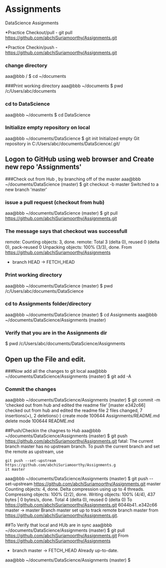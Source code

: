 # Assignments
DataScience Assignments


*Practice Checkout/pull - git pull https://github.com/abchiSuriamoorthy/Assignments.git

*Practice Checkin/push - https://github.com/abchiSuriamoorthy/Assignments.git


### change directory
aaa@bbb /
$ cd ~/documents

###Print working directory
aaa@bbb ~/documents
$ pwd
/c/Users/abc/documents

### cd to DataScience
aaa@bbb ~/documents
$ cd DataScience

### Initialize empty repository on local
aaa@bbb ~/documents/DataScience
$ git init
Initialized empty Git repository in C:/Users/abc/documents/DataScience/.git/
## Logon to GitHub using web browser and Create new repo 'Assignments'
###Check out from Hub , by branching off of the master
aaa@bbb ~/documents/DataScience (master)
$ git checkout -b master
Switched to a new branch 'master'

### issue a pull request (checkout from hub) 
aaa@bbb ~/documents/DataScience (master)
$ git pull https://github.com/abchiSuriamoorthy/Assignments.git

### The message says that checkout was successfull
remote: Counting objects: 3, done.
remote: Total 3 (delta 0), reused 0 (delta 0), pack-reused 0
Unpacking objects: 100% (3/3), done.
From https://github.com/abchiSuriamoorthy/Assignments
 * branch            HEAD       -> FETCH_HEAD

### Print working directory
aaa@bbb ~/documents/DataScience (master)
$ pwd
/c/Users/abc/documents/DataScience

### cd to Assignments folder/directory
aaa@bbb ~/documents/DataScience (master)
$ cd Assignments
aaa@bbb ~/documents/DataScience/Assignments (master)

### Verify that you are in the Assignments dir
$ pwd
/c/Users/abc/documents/DataScience/Assignments

## Open up the File and edit.
###Now add all the changes to git local
aaa@bbb ~/documents/DataScience/Assignments (master)
$ git add -A

### Commit the changes 
aaa@bbb ~/documents/DataScience/Assignments (master)
$ git commit -m 'checked out from hub and edited the readme file'
[master e342c66] checked out from hub and edited the readme file
 2 files changed, 7 insertions(+), 2 deletions(-)
 create mode 100644 Assignments/README.md
 delete mode 100644 README.md

##Push/Checkin the chagnes to Hub
aaa@bbb ~/documents/DataScience/Assignments (master)
$ git push https://github.com/abchiSuriamoorthy/Assignments.git
fatal: The current branch master has no upstream branch.
To push the current branch and set the remote as upstream, use

    git push --set-upstream https://github.com/abchiSuriamoorthy/Assignments.g                                                                                                                it master


aaa@bbb ~/documents/DataScience/Assignments (master)
$  git push --set-upstream https://github.com/abchiSuriamoorthy/Assignments.git master
Counting objects: 4, done.
Delta compression using up to 4 threads.
Compressing objects: 100% (2/2), done.
Writing objects: 100% (4/4), 437 bytes | 0 bytes/s, done.
Total 4 (delta 0), reused 0 (delta 0)
To https://github.com/abchiSuriamoorthy/Assignments.git
   6044b41..e342c66  master -> master
Branch master set up to track remote branch master from https://github.com/abchiSuriamoorthy/Assignments.git.

##To Verify that local and HUb are in sync
aaa@bbb ~/documents/DataScience/Assignments (master)
$ git pull https://github.com/abchiSuriamoorthy/Assignments.git
From https://github.com/abchiSuriamoorthy/Assignments
 * branch            master     -> FETCH_HEAD
Already up-to-date.

aaa@bbb ~/documents/DataScience/Assignments (master)
$



